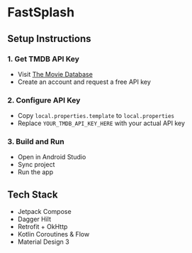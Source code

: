 # FastSplash

## Setup Instructions

### 1. Get TMDB API Key
- Visit [The Movie Database](https://www.themoviedb.org/settings/api)
- Create an account and request a free API key

### 2. Configure API Key
- Copy `local.properties.template` to `local.properties`
- Replace `YOUR_TMDB_API_KEY_HERE` with your actual API key

### 3. Build and Run
- Open in Android Studio
- Sync project
- Run the app


## Tech Stack
- Jetpack Compose
- Dagger Hilt
- Retrofit + OkHttp
- Kotlin Coroutines & Flow
- Material Design 3

